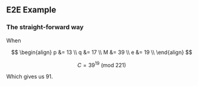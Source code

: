 ## E2E Example

### The straight-forward way

When

$$
\begin{align}
p &= 13 \\
q &= 17 \\
M &= 39 \\
e &= 19 \\
\end{align}
$$

$$
C = 39^{19}\ (\text{mod}\ 221)
$$

Which gives us $91$.
